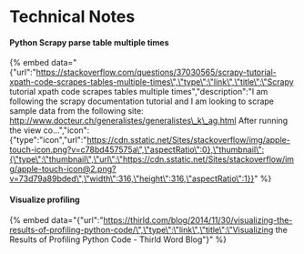 # Technical Notes

#### Python Scrapy parse table multiple times

{% embed data="{\"url\":\"https://stackoverflow.com/questions/37030565/scrapy-tutorial-xpath-code-scrapes-tables-multiple-times\",\"type\":\"link\",\"title\":\"Scrapy tutorial xpath code scrapes tables multiple times\",\"description\":\"I am following the scrapy documentation tutorial and I am looking to scrape sample data from the following site: http://www.docteur.ch/generalistes/generalistes\_k\_ag.html  After running the view co...\",\"icon\":{\"type\":\"icon\",\"url\":\"https://cdn.sstatic.net/Sites/stackoverflow/img/apple-touch-icon.png?v=c78bd457575a\",\"aspectRatio\":0},\"thumbnail\":{\"type\":\"thumbnail\",\"url\":\"https://cdn.sstatic.net/Sites/stackoverflow/img/apple-touch-icon@2.png?v=73d79a89bded\",\"width\":316,\"height\":316,\"aspectRatio\":1}}" %}

#### Visualize profiling

{% embed data="{\"url\":\"https://thirld.com/blog/2014/11/30/visualizing-the-results-of-profiling-python-code/\",\"type\":\"link\",\"title\":\"Visualizing the Results of Profiling Python Code - Thirld Word Blog\"}" %}

